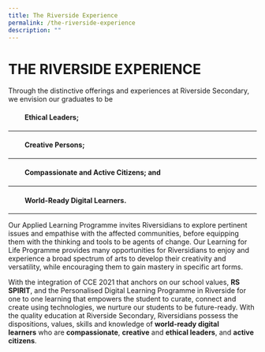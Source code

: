 ```yaml
---
title: The Riverside Experience
permalink: /the-riverside-experience
description: ""
---
```


THE RIVERSIDE EXPERIENCE
========================

  

Through the distinctive offerings and experiences at Riverside Secondary, we envision our graduates to be 

####           Ethical Leaders;  

-----------------------------

####           Creative Persons;   

-------------------------------

####           Compassionate and Active Citizens; and   

----------------------------------------------------

####           World-Ready Digital Learners.
					
---------------------------------------
  

Our Applied Learning Programme invites Riversidians to explore pertinent issues and empathise with the affected communities, before equipping them with the thinking and tools to be agents of change. Our Learning for Life Programme provides many opportunities for Riversidians to enjoy and experience a broad spectrum of arts to develop their creativity and versatility, while encouraging them to gain mastery in specific art forms. 

  

With the integration of CCE 2021 that anchors on our school values, **RS SPIRIT**, and the Personalised Digital Learning Programme in Riverside for one to one learning that empowers the student to curate, connect and create using technologies, we nurture our students to be future-ready. With the quality education at Riverside Secondary, Riversidians possess the dispositions, values, skills and knowledge of **world-ready digital learners** who are **compassionate**, **creative** and **ethical leaders**, and **active citizens**.